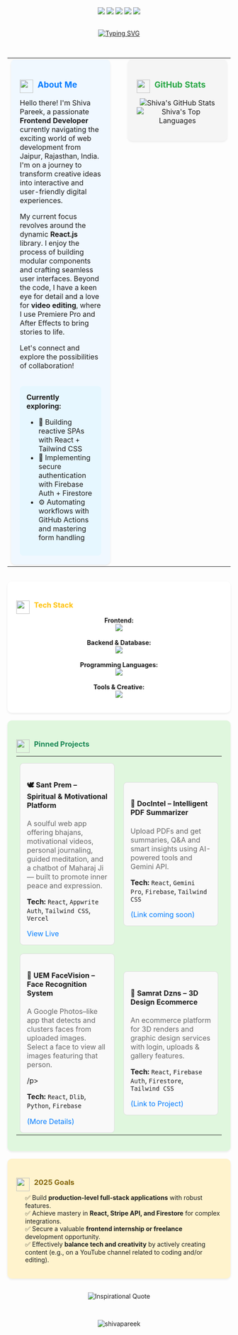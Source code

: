 

<div align="center">
  <a href="https://linkedin.com/in/shivapareek" target="_blank"><img src="https://img.shields.io/badge/LinkedIn-%230077B5.svg?&style=for-the-badge&logo=linkedin&logoColor=white" /></a>
  <a href="https://github.com/shivapareek" target="_blank"><img src="https://img.shields.io/badge/GitHub-%23121011.svg?&style=for-the-badge&logo=github&logoColor=white" /></a>
  <a href="https://shivapareek.github.io/shivaportfolio" target="_blank"><img src="https://img.shields.io/badge/Portfolio-%23000000.svg?&style=for-the-badge&logo=react&logoColor=white" /></a>
  <a href="mailto:pareekshiva2004@gmail.com"><img src="https://img.shields.io/badge/Gmail-%23EA4335.svg?&style=for-the-badge&logo=gmail&logoColor=white" /></a>
  <a href="https://instagram.com/samrat_edition" target="_blank"><img src="https://img.shields.io/badge/Instagram-%23E4405F.svg?&style=for-the-badge&logo=instagram&logoColor=white" /></a>
</div>

<br/>

<p align="center">
  <a href="https://github.com/shivapareek">
    <img src="https://readme-typing-svg.demolab.com?font=Fira+Code&duration=2500&pause=1000&color=36BCF7&center=true&vCenter=true&width=435&lines=Hi,+I'm+Shiva+Pareek;A+Frontend+Craftsman;React+Enthusiast+%F0%9F%A7%AE;Video+Storyteller+%F0%9F%8E%AC" alt="Typing SVG" />
  </a>
</p>

<br/>

<table width="100%">
  <tr>
    <td valign="top" width="50%" style="padding-right:20px;">
      <div style="background-color: #f0f8ff; padding: 20px; border-radius: 10px; box-shadow: 0 2px 4px rgba(0, 0, 0, 0.08);">
        <h3 style="color: #007bff;"><img src="https://emojis.slackmojis.com/emojis/rocket/simple_slack-resized.gif?1687563843" width="30" align="left" style="margin-right: 10px;"> About Me</h3>
        <p>Hello there! I'm Shiva Pareek, a passionate <strong>Frontend Developer</strong> currently navigating the exciting world of web development from Jaipur, Rajasthan, India. I'm on a journey to transform creative ideas into interactive and user-friendly digital experiences.</p>
        <p>My current focus revolves around the dynamic <strong>React.js</strong> library. I enjoy the process of building modular components and crafting seamless user interfaces. Beyond the code, I have a keen eye for detail and a love for <strong>video editing</strong>, where I use Premiere Pro and After Effects to bring stories to life.</p>
        <p>Let's connect and explore the possibilities of collaboration!</p>
        <br>
        <div style="background-color: #e6f7ff; padding: 15px; border-radius: 8px;">
          <strong>Currently exploring:</strong>
          <ul>
            <li>🚀 Building reactive SPAs with React + Tailwind CSS</li>
            <li>🔐 Implementing secure authentication with Firebase Auth + Firestore</li>
            <li>⚙️ Automating workflows with GitHub Actions and mastering form handling</li>
          </ul>
        </div>
      </div>
    </td>
    <td valign="top" width="50%" style="padding-left:20px;">
      <div style="background-color: #f5f5f5; padding: 20px; border-radius: 10px; box-shadow: 0 2px 4px rgba(0, 0, 0, 0.08);">
        <h3 style="color: #28a745;"><img src="https://emojis.slackmojis.com/emojis/bar_chart/simple_slack-resized.gif?1687563904" width="30" align="left" style="margin-right: 10px;"> GitHub Stats</h3>
        <p align="center">
          <img src="https://github-readme-stats.vercel.app/api?username=shivapareek&show_icons=true&theme=tokyonight&hide_border=true&count_private=true" alt="Shiva's GitHub Stats" />
          <br/>
          <img src="https://github-readme-stats.vercel.app/api/top-langs/?username=shivapareek&layout=compact&theme=tokyonight&hide_border=true" alt="Shiva's Top Languages" />
        </p>
      </div>
    </td>
  </tr>
</table>

<br/>

<div style="background-color: #fff; padding: 20px; border-radius: 10px; box-shadow: 0 2px 4px rgba(0, 0, 0, 0.08);">
  <h3 style="color: #ffc107;"><img src="https://emojis.slackmojis.com/emojis/wrench/simple_slack-resized.gif?1687564003" width="30" align="left" style="margin-right: 10px;"> Tech Stack</h3>
 <p align="center">
  <strong>Frontend:</strong><br>
  <img src="https://skillicons.dev/icons?i=html,css,js,react,tailwind,bootstrap" />
  <br><br>
  <strong>Backend & Database:</strong><br>
  <img src="https://skillicons.dev/icons?i=php,mysql,firebase" />
  <br><br>
  <strong>Programming Languages:</strong><br>
  <img src="https://skillicons.dev/icons?i=c,java,python" />
  <br><br>
  <strong>Tools & Creative:</strong><br>
  <img src="https://skillicons.dev/icons?i=figma,vscode,github,pr,ae" />
</p>
</div>

<br/>

<div style="background-color: #e0f7de; padding: 20px; border-radius: 10px; box-shadow: 0 2px 4px rgba(0, 0, 0, 0.08);">
  <h3 style="color: #198754;">
    <img src="https://emojis.slackmojis.com/emojis/pushpin/simple_slack-resized.gif?1687564059" width="30" align="left" style="margin-right: 10px;">
    Pinned Projects
  </h3>
  <table width="100%">
    <tr>
      <!-- 🕊️ SANT PREM -->
      <td width="50%" style="padding-right:10px; padding-top: 15px;">
        <div style="background-color: #f9f9f9; padding: 15px; border-radius: 8px; border: 1px solid #ddd;">
          <h4>🕊️ Sant Prem – Spiritual & Motivational Platform</h4>
          <p style="color: #666;">A soulful web app offering bhajans, motivational videos, personal journaling, guided meditation, and a chatbot of Maharaj Ji — built to promote inner peace and expression.</p>
          <p><strong>Tech:</strong> <code>React</code>, <code>Appwrite Auth</code>, <code>Tailwind CSS</code>, <code>Vercel</code></p>
          <a href="https://sant-prem.vercel.app" target="_blank" style="color: #007bff; text-decoration: none;">View Live</a>
        </div>
      </td>
      <!-- 📄 DOCINTEL -->
      <td width="50%" style="padding-left:10px; padding-top: 15px;">
        <div style="background-color: #f9f9f9; padding: 15px; border-radius: 8px; border: 1px solid #ddd;">
          <h4>📄 DocIntel – Intelligent PDF Summarizer</h4>
          <p style="color: #666;">Upload PDFs and get summaries, Q&A and smart insights using AI-powered tools and Gemini API.</p>
          <p><strong>Tech:</strong> <code>React</code>, <code>Gemini Pro</code>, <code>Firebase</code>, <code>Tailwind CSS</code></p>
          <a href="#" style="color: #007bff; text-decoration: none;">(Link coming soon)</a>
        </div>
      </td>
    </tr>
    <tr>
      <!-- 👤 UEM FACEVISION -->
      <td width="50%" style="padding-right:10px; padding-top: 15px;">
        <div style="background-color: #f9f9f9; padding: 15px; border-radius: 8px; border: 1px solid #ddd;">
          <h4>👤 UEM FaceVision – Face Recognition System</h4>
          <p style="color: #666;">A Google Photos–like app that detects and clusters faces from uploaded images. Select a face to view all images featuring that person.

/p>
          <p><strong>Tech:</strong> <code>React</code>, <code>Dlib</code>, <code>Python</code>, <code>Firebase</code></p>
          <a href="#" style="color: #007bff; text-decoration: none;">(More Details)</a>
        </div>
      </td>
      <!-- 🛒 SAMRAT DZNS -->
      <td width="50%" style="padding-left:10px; padding-top: 15px;">
        <div style="background-color: #f9f9f9; padding: 15px; border-radius: 8px; border: 1px solid #ddd;">
          <h4>🛒 Samrat Dzns – 3D Design Ecommerce</h4>
          <p style="color: #666;">An ecommerce platform for 3D renders and graphic design services with login, uploads & gallery features.</p>
          <p><strong>Tech:</strong> <code>React</code>, <code>Firebase Auth</code>, <code>Firestore</code>, <code>Tailwind CSS</code></p>
          <a href="#" style="color: #007bff; text-decoration: none;">(Link to Project)</a>
        </div>
      </td>
    </tr>
  </table>
</div>


<br/>

<div style="background-color: #fff3cd; padding: 20px; border-radius: 10px; box-shadow: 0 2px 4px rgba(0, 0, 0, 0.08);">
  <h3 style="color: #85640a;"><img src="https://emojis.slackmojis.com/emojis/target/simple_slack-resized.gif?1687564105" width="30" align="left" style="margin-right: 10px;"> 2025 Goals</h3>
  <ul style="list-style-type: none; padding-left: 20px;">
    <li>✅ Build <strong>production-level full-stack applications</strong> with robust features.</li>
    <li>✅ Achieve mastery in <strong>React, Stripe API, and Firestore</strong> for complex integrations.</li>
    <li>✅ Secure a valuable <strong>frontend internship or freelance</strong> development opportunity.</li>
    <li>✅ Effectively <strong>balance tech and creativity</strong> by actively creating content (e.g., on a YouTube channel related to coding and/or editing).</li>
  </ul>
</div>

<br/>

<p align="center">
  <img src="https://quotes-github-readme.vercel.app/api?type=inspirations&theme=tokyonight" alt="Inspirational Quote" />
</p>

<br/>

<p align="center">
  <img src="https://komarev.com/ghpvc/?username=shivapareek&label=Profile%20views&color=0e75b6&style=flat" alt="shivapareek" />
</p> 
